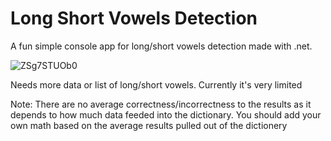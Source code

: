 # Long Short Vowels Detection  
A fun simple console app for long/short vowels detection made with .net.  
  
  ![ZSg7STUOb0](https://user-images.githubusercontent.com/64100867/158159658-faddc50e-0036-4621-96f2-fe5d4ea47c86.gif)


Needs more data or list of long/short vowels. Currently it's very limited  
  
Note: There are no average correctness/incorrectness to the results as it depends to how much data feeded into the dictionary. You should add your own math based on the average results pulled out of the dictionery
